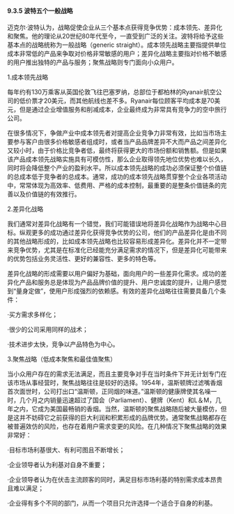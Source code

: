 #### 9.3.5 波特五个一般战略

迈克尔·波特认为，战略促使企业从三个基本点获得竞争优势：成本领先、差异化和聚焦。他的理论从20世纪80年代至今，一直受到广泛的关注。波特将给予这些基本点的战略统称为一般战略（generic straight）。成本领先战略主要指提供单位成本非常低的产品来争取对价格非常敏感的用户；差异化战略主要指对价格不敏感的用户推出独特的产品与服务；聚焦战略则专门面向小众用户。

1.成本领先战略

每年约有130万乘客从英国伦敦飞往巴塞罗纳，总部位于都柏林的Ryanair航空公司的低价票才20美元，而其他航线也差不多。Ryanair每位顾客平均成本是70美元，但是通过企业增值服务和削减成本，企业最终成为非常具有竞争力的空中旅行公司。

在很多情况下，争做产业中成本领先者对提高企业竞争力非常有效，比如当市场主要参与客户由很多价格敏感者组成时，或者当产品品牌差异不大而产品之间差异化又较小时，由于价格比竞争者低，最终将获得更大的市场份额和销售额。但是如果该产品成本领先战略实施具有可模仿性，那么企业取得领先地位优势也难以长久，同时将会降低整个产业的盈利水平。所以成本领先战略的成功必须保证整个价值链的总成本低于竞争者的总成本。通常，成功的成本领先战略贯穿整个企业各项活动中，常常体现为高效率、低费用、严格的成本控制，最重要的是整条价值链条的完善以及价值链的有效推行。

2.差异化战略

我们通常对差异化战略有一个错觉，我们可能错误地将差异化战略作为战略中心目标。纵观更多的成功通过差异化获得竞争优势的公司，他们的产品差异化是由不同的其他战略形成的，比如成本领先战略也比较容易形成差异化。差异化并不一定带来竞争优势，尤其是在标准化已经能充分满足需求的情况下，但是差异化可能带来的优势包括业务灵活性、更好的兼容性、更多的特色等。

差异化战略的形成需要以用户偏好为基础，面向用户的一些差异化需求。成功的差异化产品和服务总是体现为产品品牌价值的提升、用户忠诚度的提升，让用户感觉到“量身定做”，使用户形成强烈的依赖感。有效的差异化战略往往需要具备几个条件：

·买方需求多样化；

·很少的公司采用同样的战术；

·技术进步太快，竞争以产品特色为中心。

3.聚焦战略（低成本聚焦和最佳值聚焦）

当小众用户存在的需求无法满足，而且主要竞争对手在当时条件下并无计划专门在该市场从事经营时，聚焦战略往往是较好的选择。1954年，温斯顿牌过滤嘴香烟首次面世时，公司打出口“温斯顿，正同烟的味道。”温斯顿的健康牌使其名噪一时，几个月之内销量迅速超过了国会（Parliament）、健牌（Kent）和L＆M，几年之内，它成为美国最畅销的香烟。当然，温斯顿的聚焦战略随后被大量模仿，但是这并不妨碍它之前获得的巨大利润和积累形成的品牌优势。通常聚焦战略都存在被普遍效仿的风险，也存在着用户需求变更的风险。在几种情况下聚焦战略的效果非常好：

·目标市场利基很大、有利可图且不断增长；

·企业领导者认为利基对自身不重要；

·企业领导者认为在伏击主流顾客的同时，满足目标市场利基的特别需求成本昂贵且难以满足；

·企业得有多个不同的部门，从而一个项目只允许选择一个适合于自身的利基。
